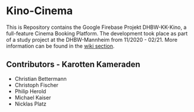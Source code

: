 # Kino-Cinema
This is Repository contains the Google Firebase Projekt DHBW-KK-Kino, a full-feature Cinema Booking Platform.
The development took place as part of a study project at the DHBW-Mannheim from 11/2020 - 02/21.
More information can be found in the [wiki section](github.com/HeroPhil/DHBW-KinoCinema/wiki).

## Contributors - Karotten Kameraden
- Christian Bettermann
- Christoph Fischer
- Philip Herold
- Michael Kaiser
- Nicklas Platz
